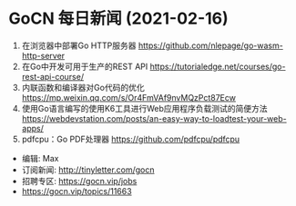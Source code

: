 # GoCN 每日新闻 (2021-02-16)

1. 在浏览器中部署Go HTTP服务器 https://github.com/nlepage/go-wasm-http-server
2. 在Go中开发可用于生产的REST API https://tutorialedge.net/courses/go-rest-api-course/
3. 内联函数和编译器对Go代码的优化 https://mp.weixin.qq.com/s/Or4FmVAf9nvMQzPct87Ecw
4. 使用Go语言编写的使用K6工具进行Web应用程序负载测试的简便方法 https://webdevstation.com/posts/an-easy-way-to-loadtest-your-web-apps/
5. pdfcpu：Go PDF处理器 https://github.com/pdfcpu/pdfcpu

- 编辑: Max 
- 订阅新闻: http://tinyletter.com/gocn 
- 招聘专区: https://gocn.vip/jobs
- https://gocn.vip/topics/11663
